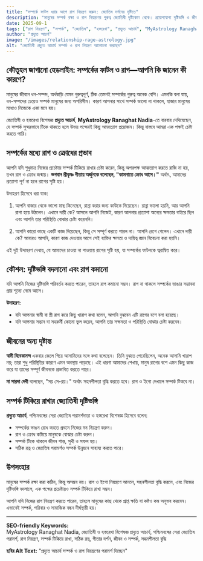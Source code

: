 ```yaml
---
title: "সম্পর্কে ফাটল ধরার আগে রাগ নিয়ন্ত্রণ করুন: জ্যোতিষ দর্শনের দৃষ্টিতে"
description: "মানুষের সম্পর্ক রক্ষা ও রাগ নিয়ন্ত্রণের গুরুত্ব জ্যোতিষী দৃষ্টিকোণ থেকে। প্রয়োগযোগ্য দৃষ্টিভঙ্গি ও জীবনযাপনের কৌশল।"
date: 2025-09-1
tags: ["রাগ নিয়ন্ত্রণ", "সম্পর্ক", "জ্যোতিষ", "হস্তরেখা", "প্রদ্যুত আচার্য", "MyAstrology Ranaghat Nadia", "সঠিক রত্ন"]
author: "প্রদ্যুত আচার্য"
image: "/images/relationship-rage-astrology.jpg"
alt: "জ্যোতিষী প্রদ্যুত আচার্য সম্পর্ক ও রাগ নিয়ন্ত্রণ আলোচনা করছেন"
---
```


## কৌতূহল জাগানো হেডলাইন: সম্পর্কের ফাটল ও রাগ—আপনি কি জানেন কী কারণে?

মানুষের জীবনে ধন-সম্পদ, অর্থকড়ি যেমন গুরুত্বপূর্ণ, ঠিক তেমনই সম্পর্কের গুরুত্ব অনেক বেশি। এমনকি বলা যায়, ধন-সম্পদের চেয়েও সম্পর্ক মানুষের জন্য অপরিসীম। কারণ আপনার সাথে সম্পর্ক ভালো না থাকলে, হাজার মানুষের মধ্যেও নিজেকে একা মনে হয়।  

জ্যোতিষী ও হস্তরেখা বিশেষজ্ঞ **প্রদ্যুত আচার্য**, **MyAstrology Ranaghat Nadia**-তে বারবার দেখিয়েছেন, যে সম্পর্ক সুন্দরভাবে টিকে থাকতে হলে উভয় পক্ষেরই কিছু আত্মত্যাগ প্রয়োজন। কিন্তু বাস্তবে আমরা এক পক্ষই চেষ্টা করতে পারি।  

## সম্পর্কের মধ্যে রাগ ও ক্রোধের প্রভাব

আপনি যদি শুধুমাত্র নিজের প্রচেষ্টায় সম্পর্ক টিকিয়ে রাখার চেষ্টা করেন, কিন্তু অপরপক্ষ আত্মত্যাগ করতে রাজি না হয়, তখন রাগ ও ক্রোধ জন্মায়। **ভগবান শ্রীকৃষ্ণ গীতায় অর্জুনকে বলেছেন, "কামনাতে ক্রোধ আসে।"** অর্থাৎ, আমাদের প্রত্যাশা পূর্ণ না হলে রাগের সৃষ্টি হয়।  

উদাহরণ হিসেবে ধরা যাক:  

1. আপনি বাজার থেকে ভালো মাছ কিনেছেন, রান্না করার জন্য কাউকে দিয়েছেন। রান্না ভালো হয়নি, আর আপনি রাগা হয়ে উঠলেন। এখানে দায়ী কে? আসলে আপনি নিজেই, কারণ আপনার প্রত্যাশা অন্যের ক্ষমতার বাইরে ছিল এবং আপনি তার পরিস্থিতি বোঝার চেষ্টা করেননি।  

2. আপনি কারো কাছে একটি কাজ দিয়েছেন, কিন্তু সে সম্পূর্ণ করতে পারল না। আপনি রেগে গেলেন। এখানে দায়ী কে? আবারও আপনি, কারণ কাজ দেওয়ার আগে সেই ব্যক্তির ক্ষমতা ও দায়িত্ব জ্ঞান বিবেচনা করা হয়নি।  

এই দুই উদাহরণ দেখায়, যে আমাদের চাওয়া না পাওয়ায় রাগের সৃষ্টি হয়, যা সম্পর্কের ফাটলকে ত্বরান্বিত করে।  

## কৌশল: দৃষ্টিভঙ্গি বদলানো এবং রাগ কমানো

যদি আপনি নিজের দৃষ্টিভঙ্গি পরিবর্তন করতে পারেন, তাহলে রাগ কমানো সম্ভব। রাগ না থাকলে সম্পর্কের ভাঙার সম্ভাবনা প্রায় শূন্যে নেমে আসে।  

**উদাহরণ:**  
- যদি আপনার স্বামী বা স্ত্রী রাগ করে কিছু খারাপ কথা বলেন, আপনি বুঝবেন এটি রাগের বশে বলা হয়েছে।  
- যদি আপনার সন্তান বা সহকর্মী কোনো ভুল করেন, আপনি তার সক্ষমতা ও পরিস্থিতি বোঝার চেষ্টা করবেন।  

## জীবনের অন্য দৃষ্টান্ত

**স্বামী বিবেকানন্দ** একবার জেলে গিয়ে আসামিদের সঙ্গে কথা বলেছেন। তিনি বুঝতে পেরেছিলেন, অনেক আসামি খারাপ নয়; তারা শুধু পরিস্থিতির কারণে এমন অবস্থায় পড়েছে। এই ধারণা আমাদের শেখায়, মানুষ রাগের বশে এমন কিছু কাজ করে যা তাদের সম্পূর্ণ জীবনকে প্রভাবিত করতে পারে।  

**মা সারদা দেবী** বলেছেন, "সয় সে-রয়।" অর্থাৎ সহনশীলতা বৃদ্ধি করতে হবে। রাগ ও ইগো দেখালে সম্পর্ক টিকবে না।  

## সম্পর্ক টিকিয়ে রাখার জ্যোতিষী দৃষ্টিভঙ্গি

**প্রদ্যুত আচার্য**, পশ্চিমবঙ্গের সেরা জ্যোতিষ পরামর্শদাতা ও হস্তরেখা বিশেষজ্ঞ হিসেবে বলেন:  
- সম্পর্কের ভাঙন রোধ করতে প্রথমে নিজের মন নিয়ন্ত্রণ করুন।  
- রাগ ও ক্রোধ কমিয়ে মানুষকে বোঝার চেষ্টা করুন।  
- সম্পর্ক টিকে থাকলে জীবন শান্ত, সুখী ও সফল হয়।  
- সঠিক রত্ন ও জ্যোতিষ পরামর্শও সম্পর্ক উন্নয়নে সাহায্য করতে পারে।  

## উপসংহার

মানুষের সম্পর্ক রক্ষা করা কঠিন, কিন্তু অসম্ভব নয়। রাগ ও ইগো নিয়ন্ত্রণে আনলে, সহনশীলতা বৃদ্ধি করলে, এবং নিজের দৃষ্টিভঙ্গি বদলালে, এক পক্ষের প্রচেষ্টায়ও সম্পর্ক টিকিয়ে রাখা সম্ভব।  

আপনি যদি নিজের রাগ নিয়ন্ত্রণ করতে পারেন, তাহলে মানুষের কাছ থেকে প্রাপ্ত ক্ষতি বা কষ্টও কম অনুভব করবেন। এভাবেই সম্পর্ক, পরিবার ও সামাজিক বন্ধন দীর্ঘস্থায়ী হয়।  

---

**SEO-friendly Keywords:**  
MyAstrology Ranaghat Nadia, জ্যোতিষী ও হস্তরেখা বিশেষজ্ঞ প্রদ্যুত আচার্য, পশ্চিমবঙ্গের সেরা জ্যোতিষ পরামর্শ, রাগ নিয়ন্ত্রণ, সম্পর্ক টিকিয়ে রাখা, সঠিক রত্ন, গীতার দর্শন, জীবন ও সম্পর্ক, সহনশীলতা বৃদ্ধি  

**ছবির Alt Text:** "প্রদ্যুত আচার্য সম্পর্ক ও রাগ নিয়ন্ত্রণের পরামর্শ দিচ্ছেন"
